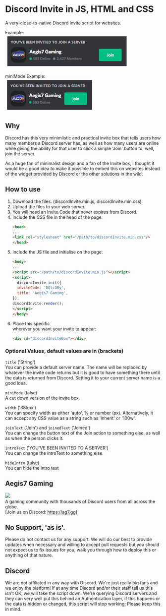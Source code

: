 # Discord Invite in JS, HTML and CSS
A very-close-to-native Discord Invite script for websites.

Example:  
![Example of Discord Invite](example.png?raw=true "Discord Invite Example: Aegis7 Gaming")

miniMode Example:  
![Example of Discord Invite in miniMode](example-mini.png?raw=true "Discord Invite Example: Aegis7 Gaming (miniMode)")


## Why
Discord has this very minimlistic and practical invite box that tells users how many members a Discord server has, as well as how many users are online while giving the ability for that user to click a simple 'Join' button to, well, join the server.

As a huge fan of minimalist design and a fan of the Invite box, I thought it would be a good idea to make it possible to embed this on websites instead of the widget provided by Discord or the other solutions in the wild.

## How to use
 1. Download the files. (discordInvite.min.js, discordInvite.min.css)
 1. Upload the files to your web server.
 1. You will need an Invite Code that never expires from Discord.
 1. Include the CSS file in the head of the page:
    ```html
    <head>
    ...
    <link rel="stylesheet" href="/path/to/discordInvite.min.css"/>
    </head>
    ```
 1. Include the JS file and initialise on the page:
    ```html
    <body>
    ...
    <script src="/path/to/discordInvite.min.js"></script>
    <script>
      discordInvite.init({
      inviteCode: 'DQtcGRy',
      title: 'Aegis7 Gaming',
    });
    discordInvite.render();
    </script>
    </body>
    ```
1. Place this specific <div> wherever you want your invite to appear:
    ```html
    <div id="discordInviteBox"></div>
    ```

### Optional Values, default values are in (brackets)
`title` ('String')  
You can provide a default server name. The name will be replaced by whatever the invite code returns but it is good to have something there until the data is returned from Discord. Setting it to your current server name is a good idea.

`miniMode` (false)  
A cut down version of the invite box.

`width` ('385px')  
You can specify width as either 'auto', % or number (px). Alternatively, it can accept any CSS value as a string such as 'inherit' or '100w'.

`joinText` ('Join') and `joinedText` ('Joined')  
You can change the button text of the Join action to something else, as well as when the person clicks it.

`introText` ('YOU\'VE BEEN INVITED TO A SERVER')  
You can change the introText to something else.

`hideIntro` (false)  
You can hide the intro text

## Aegis7 Gaming
<a href="https://aegis7.com"><img src="https://aegis7.com/ag7logo.png" width=200></a>  
A gaming community with thousands of Discord users from all across the globe.  
[Join us on Discord: https://ag7.gg]

## No Support, 'as is'.
Please do not contact us for any support. We will do our best to provide updates when necessary and willing to accept pull requests but you should not expect us to fix issues for you, walk you through how to deploy this or anything of that nature.

## Discord
We are not affiliated in any way with Discord. We're just really big fans and we enjoy the platform! If at any time Discord and/or their staff tell us this isn't OK, we will take the script down. We're querying Discord servers and they can very well put this behind an Authentication layer, if this happens or the data is hidden or changed, this script will stop working; Please keep this in mind.
